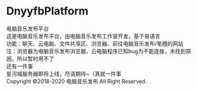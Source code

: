 # DnyyfbPlatform
电脑音乐发布平台<br>
这是电脑音乐发布平台，由电脑音乐发布工作室开发，基于易语言<br>
功能：聊天、云电脑、文件共享区、浏览器、前往电脑音乐发布/笔稽的网站<br>
注：浏览器为电脑音乐发布浏览器，云电脑程序已知bug为不能连接，未找到原因，所以暂时用不了<br>
还有一件事<br>
星河城服务器即将上线，尽请期待~（真就一件事<br>
Copyright ©2018-2020 电脑音乐发布 All Right Reserved.<br>

